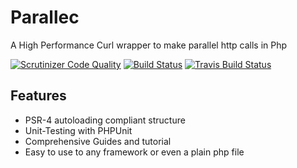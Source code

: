 Parallec
=========================
A High Performance Curl wrapper to make parallel http calls in Php

[![Scrutinizer Code Quality](https://scrutinizer-ci.com/g/mayorcoded/parallec/badges/quality-score.png?b=master)](https://scrutinizer-ci.com/g/mayorcoded/parallec/?branch=master) [![Build Status](https://scrutinizer-ci.com/g/mayorcoded/parallec/badges/build.png?b=master)](https://scrutinizer-ci.com/g/mayorcoded/parallec/build-status/master) [![Travis Build Status](https://travis-ci.org/mayorcoded/parallec.svg?branch=master)](https://travis-ci.org/mayorcoded/parallec)

Features
--------

* PSR-4 autoloading compliant structure
* Unit-Testing with PHPUnit
* Comprehensive Guides and tutorial
* Easy to use to any framework or even a plain php file


